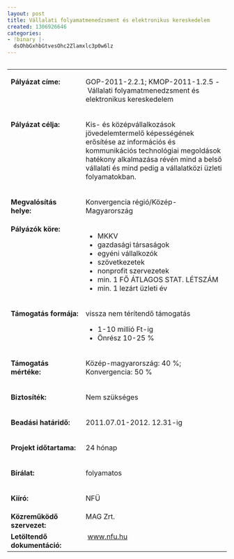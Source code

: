 ```yaml
---
layout: post
title: Vállalati folyamatmenedzsment és elektronikus kereskedelem
created: 1306926646
categories:
- !binary |-
  dsOhbGxhbGtvesOhc2Zlamxlc3p0w6lz
---
```

<table align="left" border="0" cellpadding="0" cellspacing="0"><tbody><tr><td valign="top" width="187"><p><strong>Pályázat címe:</strong></p></td><td valign="top" width="428"><p>GOP-2011-2.2.1; KMOP-2011-1.2.5 -&nbsp;Vállalati folyamatmenedzsment és elektronikus kereskedelem</p></td></tr><tr><td valign="top" width="187"><p><strong>Pályázat célja:</strong></p></td><td valign="top" width="428"><p>Kis- és középvállalkozások jövedelemtermelő képességének erősítése az információs és kommunikációs technológiai megoldások hatékony alkalmazása révén mind a belső vállalati és mind pedig a vállalatközi üzleti folyamatokban.</p></td></tr><tr><td valign="top" width="187"><p><strong>Megvalósítás helye:&nbsp;</strong></p></td><td valign="top" width="428"><p>Konvergencia régió/Közép-Magyarország</p></td></tr><tr align="left" valign="top"><td valign="top" width="187"><strong>Pályázók köre:</strong></td><td valign="top" width="428"><ul><li>MKKV</li><li>gazdasági társaságok</li><li>egyéni vállalkozók</li><li>szövetkezetek</li><li>nonprofit szervezetek</li><li>min. 1 FŐ ÁTLAGOS STAT. LÉTSZÁM</li><li>min. 1 lezárt üzleti év&nbsp;</li></ul></td></tr><tr><td valign="top" width="187"><p><strong>Támogatás formája:</strong></p></td><td valign="top" width="428"><p>vissza nem térítendő támogatás</p><ul><li>1-10 millió Ft-ig</li><li>Önrész 10-25 %</li></ul></td></tr><tr><td valign="top" width="187"><p><strong>Támogatás mértéke:</strong></p></td><td valign="top" width="428"><p>Közép-magyarország: 40 %; Konvergencia: 50 %</p></td></tr><tr><td valign="top" width="187"><p><strong>Biztosíték:</strong></p></td><td valign="top" width="428"><p>Nem szükséges</p></td></tr><tr><td valign="top" width="187"><p><strong>Beadási határidő:</strong></p></td><td valign="top" width="428"><p>2011.07.01-2012. 12.31-ig</p></td></tr><tr><td valign="top" width="187"><p><strong>Projekt időtartama:</strong></p></td><td valign="top" width="428"><p>24 hónap</p></td></tr><tr><td valign="top" width="187"><p><strong>Bírálat:</strong></p></td><td valign="top" width="428"><p>folyamatos</p></td></tr><tr><td valign="top" width="187"><p><strong>Kiíró:</strong></p></td><td valign="top" width="428"><p>NFÜ</p></td></tr><tr><td valign="top" width="187"><strong>Közreműködő szervezet:</strong></td><td valign="top" width="428">MAG Zrt.</td></tr><tr><td valign="top" width="187"><strong>Letöltendő dokumentáció:</strong></td><td valign="top" width="428">&nbsp;<a href="http://www.nfu.hu/">www.nfu.hu</a></td></tr></tbody></table><p>&nbsp;</p><p>&nbsp;</p><p>&nbsp;</p><p><br><a href="http://www.nfu.hu/"></a></p>
